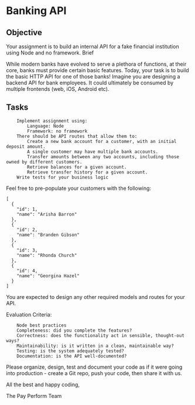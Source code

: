 # Banking API

## Objective

Your assignment is to build an internal API for a fake financial institution using Node and no framework.
Brief

While modern banks have evolved to serve a plethora of functions, at their core, 
banks must provide certain basic features. Today, your task is to build the basic HTTP API for one of those banks! 
Imagine you are designing a backend API for bank employees. 
It could ultimately be consumed by multiple frontends (web, iOS, Android etc).

## Tasks
```
    Implement assignment using:
        Language: Node
        Framework: no framework
    There should be API routes that allow them to:
        Create a new bank account for a customer, with an initial deposit amount. 
        A single customer may have multiple bank accounts.
        Transfer amounts between any two accounts, including those owned by different customers.
        Retrieve balances for a given account.
        Retrieve transfer history for a given account.
    Write tests for your business logic
```
Feel free to pre-populate your customers with the following:
```
[
  {
    "id": 1,
    "name": "Arisha Barron"
  },
  {
    "id": 2,
    "name": "Branden Gibson"
  },
  {
    "id": 3,
    "name": "Rhonda Church"
  },
  {
    "id": 4,
    "name": "Georgina Hazel"
  }
]
```
You are expected to design any other required models and routes for your API.

Evaluation Criteria:
```
    Node best practices
    Completeness: did you complete the features?
    Correctness: does the functionality act in sensible, thought-out ways?
    Maintainability: is it written in a clean, maintainable way?
    Testing: is the system adequately tested?
    Documentation: is the API well-documented?
```

Please organize, design, test and document your code as if it were going into production - create a Git repo, push your code, then share it with us.

All the best and happy coding,

The Pay Perform Team
